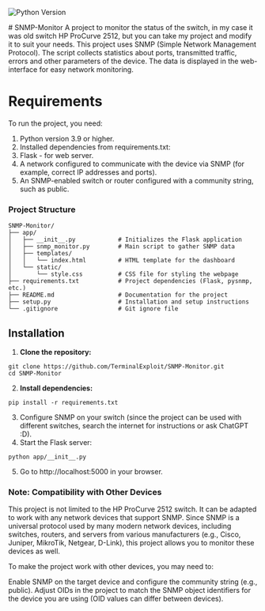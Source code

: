 <p align="left">
   <img src="https://img.shields.io/badge/Python-3.9-blue" alt="Python Version">
</p>
# SNMP-Monitor
A project to monitor the status of the switch, in my case it was old switch HP ProCurve 2512, but you can take my project and modify it to suit your needs. This project uses SNMP (Simple Network Management Protocol). The script collects statistics about ports, transmitted traffic, errors and other parameters of the device. The data is displayed in the web-interface for easy network monitoring.

# Requirements
To run the project, you need:

1. Python version 3.9 or higher.
2. Installed dependencies from requirements.txt:
3. Flask - for web server.
4. A network configured to communicate with the device via SNMP (for example, correct IP addresses and ports).
5. An SNMP-enabled switch or router configured with a community string, such as public.

### Project Structure
```
SNMP-Monitor/
├── app/
│   ├── __init__.py            # Initializes the Flask application
│   ├── snmp_monitor.py        # Main script to gather SNMP data
│   ├── templates/
│   │   └── index.html         # HTML template for the dashboard
│   └── static/
│       └── style.css          # CSS file for styling the webpage
├── requirements.txt           # Project dependencies (Flask, pysnmp, etc.)
├── README.md                  # Documentation for the project
├── setup.py                   # Installation and setup instructions
└── .gitignore                 # Git ignore file
```
## Installation
1. **Clone the repository:**
 ```
git clone https://github.com/TerminalExploit/SNMP-Monitor.git
cd SNMP-Monitor
```
2. **Install dependencies:**
```
pip install -r requirements.txt
```
3. Configure SNMP on your switch (since the project can be used with different switches, search the internet for instructions or ask ChatGPT :D).
4. Start the Flask server:
```
python app/__init__.py
```
5. Go to http://localhost:5000 in your browser.

### Note: Compatibility with Other Devices
This project is not limited to the HP ProCurve 2512 switch. It can be adapted to work with any network devices that support SNMP. Since SNMP is a universal protocol used by many modern network devices, including switches, routers, and servers from various manufacturers (e.g., Cisco, Juniper, MikroTik, Netgear, D-Link), this project allows you to monitor these devices as well.

To make the project work with other devices, you may need to:

Enable SNMP on the target device and configure the community string (e.g., public).
Adjust OIDs in the project to match the SNMP object identifiers for the device you are using (OID values can differ between devices).
